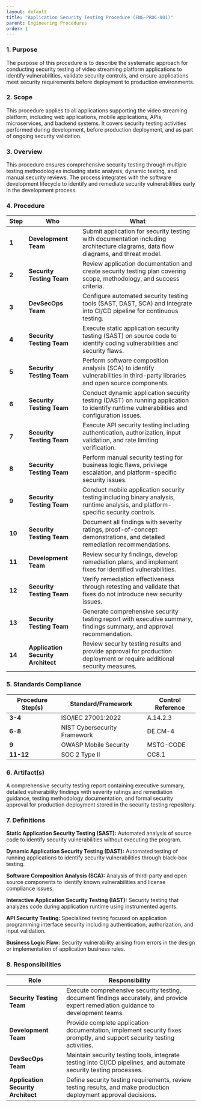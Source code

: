 ```yaml
---
layout: default
title: "Application Security Testing Procedure (ENG-PROC-001)"
parent: Engineering Procedures
order: 1
---
```


### 1. Purpose

The purpose of this procedure is to describe the systematic approach for conducting security testing of video streaming platform applications to identify vulnerabilities, validate security controls, and ensure applications meet security requirements before deployment to production environments.

### 2. Scope

This procedure applies to all applications supporting the video streaming platform, including web applications, mobile applications, APIs, microservices, and backend systems. It covers security testing activities performed during development, before production deployment, and as part of ongoing security validation.

### 3. Overview

This procedure ensures comprehensive security testing through multiple testing methodologies including static analysis, dynamic testing, and manual security reviews. The process integrates with the software development lifecycle to identify and remediate security vulnerabilities early in the development process.

### 4. Procedure

| **Step** | **Who** | **What** |
| -------- | -------- | -------- |
| **1** | **Development Team** | Submit application for security testing with documentation including architecture diagrams, data flow diagrams, and threat model. |
| **2** | **Security Testing Team** | Review application documentation and create security testing plan covering scope, methodology, and success criteria. |
| **3** | **DevSecOps Team** | Configure automated security testing tools (SAST, DAST, SCA) and integrate into CI/CD pipeline for continuous testing. |
| **4** | **Security Testing Team** | Execute static application security testing (SAST) on source code to identify coding vulnerabilities and security flaws. |
| **5** | **Security Testing Team** | Perform software composition analysis (SCA) to identify vulnerabilities in third-party libraries and open source components. |
| **6** | **Security Testing Team** | Conduct dynamic application security testing (DAST) on running application to identify runtime vulnerabilities and configuration issues. |
| **7** | **Security Testing Team** | Execute API security testing including authentication, authorization, input validation, and rate limiting verification. |
| **8** | **Security Testing Team** | Perform manual security testing for business logic flaws, privilege escalation, and platform-specific security issues. |
| **9** | **Security Testing Team** | Conduct mobile application security testing including binary analysis, runtime analysis, and platform-specific security controls. |
| **10** | **Security Testing Team** | Document all findings with severity ratings, proof-of-concept demonstrations, and detailed remediation recommendations. |
| **11** | **Development Team** | Review security findings, develop remediation plans, and implement fixes for identified vulnerabilities. |
| **12** | **Security Testing Team** | Verify remediation effectiveness through retesting and validate that fixes do not introduce new security issues. |
| **13** | **Security Testing Team** | Generate comprehensive security testing report with executive summary, findings summary, and approval recommendation. |
| **14** | **Application Security Architect** | Review security testing results and provide approval for production deployment or require additional security measures. |

### 5. Standards Compliance

| **Procedure Step(s)** | **Standard/Framework** | **Control Reference** |
| --------------------- | ---------------------- | --------------------- |
| **3-4** | ISO/IEC 27001:2022 | A.14.2.3 |
| **6-8** | NIST Cybersecurity Framework | DE.CM-4 |
| **9** | OWASP Mobile Security | MSTG-CODE |
| **11-12** | SOC 2 Type II | CC8.1 |

### 6. Artifact(s)

A comprehensive security testing report containing executive summary, detailed vulnerability findings with severity ratings and remediation guidance, testing methodology documentation, and formal security approval for production deployment stored in the security testing repository.

### 7. Definitions

**Static Application Security Testing (SAST):** Automated analysis of source code to identify security vulnerabilities without executing the program.

**Dynamic Application Security Testing (DAST):** Automated testing of running applications to identify security vulnerabilities through black-box testing.

**Software Composition Analysis (SCA):** Analysis of third-party and open source components to identify known vulnerabilities and license compliance issues.

**Interactive Application Security Testing (IAST):** Security testing that analyzes code during application runtime using instrumented agents.

**API Security Testing:** Specialized testing focused on application programming interface security including authentication, authorization, and input validation.

**Business Logic Flaw:** Security vulnerability arising from errors in the design or implementation of application business rules.

### 8. Responsibilities

| **Role** | **Responsibility** |
| -------- | ------------------ |
| **Security Testing Team** | Execute comprehensive security testing, document findings accurately, and provide expert remediation guidance to development teams. |
| **Development Team** | Provide complete application documentation, implement security fixes promptly, and support security testing activities. |
| **DevSecOps Team** | Maintain security testing tools, integrate testing into CI/CD pipelines, and automate security testing processes. |
| **Application Security Architect** | Define security testing requirements, review testing results, and make production deployment approval decisions. |
